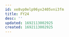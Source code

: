 ```yaml
---
id: xe8vp0elp96yx2405vni3fm
title: FY24
desc: ''
updated: 1692113002925
created: 1692113002925
---
```

